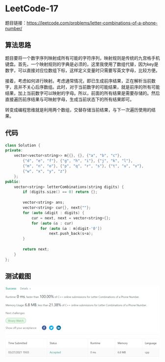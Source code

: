 # LeetCode-17

题目链接：https://leetcode.com/problems/letter-combinations-of-a-phone-number/

## 算法思路

题目要将一个数字序列映射成所有可能的字符序列，映射规则是传统的九宫格手机键盘。首先，一个映射规则的字典是必须的，这里我使用了数组代替，因为key是数字，可以直接对应位数组下标，这样定义变量时只需要写英文字母，比较方便。

接着，考虑如何进行映射。考虑通常情况，即已生成前序结果，正在解析当前数字，且并不关心后序数组。此时，对于当前数字的可能结果，就是前序的所有可能结果，加上当前数字可以映射的字母。所以，前面的所有结果是需要存储的。然后直接遍历前序结果与可映射字母，生成当前状态下的所有结果即可。

转变成编程思维就是利用两个数组，交替存储当前结果，与下一次遍历使用的结果。

## 代码

```cpp
class Solution {
private:
    vector<vector<string>> m{{}, {}, {"a", "b", "c"},
        {"d", "e", "f"}, {"g", "h", "i"}, {"j", "k", "l"},
        {"m", "n", "o"}, {"p", "q", "r", "s"}, {"t", "u", "v"},
        {"w", "x", "y", "z"}
    };    
public:
    vector<string> letterCombinations(string digits) {
        if (digits.size() == 0) return {};

        vector<string> ans;
        vector<string> cur{}, next{""};
        for (auto &digit : digits) {
            cur = next, next = vector<string>{};
            for (auto &s : cur)
                for (auto &a : m[digit-'0'])
                    next.push_back(s+a);
        }
        
        return next;
    }
};
```

## 测试截图

![img](./accept.png)
